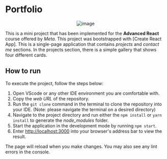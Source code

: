 # Portfolio
<div align="center">
  
![image](https://github.com/SaraBolouriB/portfolio/assets/45979215/c49407ca-d7d0-429b-9de9-1f2d8c636e71)
</div>
<p align="justify">

This is a mini project that has been implemented for the **Advanced React** course offered by *Meta*. This project was bootstrapped with [Create React App]. 
This is a single-page application that contains *projects* and *contact me* sections. In the projects section, there is a simple gallery that shows four different cards.
</p>

## How to run
To execute the project, follow the steps below:

1. Open VScode or any other IDE environment you are comfortable with.
2. Copy the *web URL* of the repository.
3. Run the `git clone` command in the terminal to clone the repository into your IDE. (Note: please navigate the terminal on a desired directory)
4. Navigate to the project directory and run either the `npm install` or `yarn install` to generate the *node_modules* folder.
5. Start the application in the development mode by running `npm start`.
6. Enter [http://localhost:3000](http://localhost:3000) into your browser's  address bar to view the result. 

The page will reload when you make changes. You may also see any lint errors in the console.

